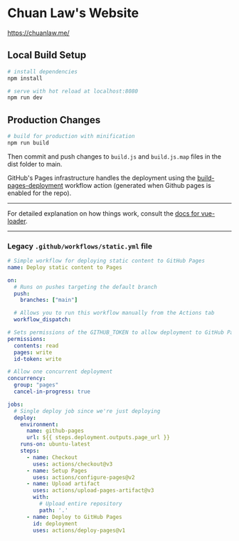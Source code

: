 # Chuan Law's Website

https://chuanlaw.me/

## Local Build Setup

``` bash
# install dependencies
npm install

# serve with hot reload at localhost:8080
npm run dev
```

## Production Changes

``` bash
# build for production with minification
npm run build
```

Then commit and push changes to `build.js` and `build.js.map` files in the dist folder to main.

GitHub's Pages infrastructure handles the deployment using the [build-pages-deployment](https://github.com/cllaw/cllaw.github.io/actions/workflows/pages/pages-build-deployment) workflow action (generated when Github pages is enabled for the repo).

---

For detailed explanation on how things work, consult the [docs for vue-loader](http://vuejs.github.io/vue-loader).

---

### Legacy `.github/workflows/static.yml` file

```yml
# Simple workflow for deploying static content to GitHub Pages
name: Deploy static content to Pages

on:
  # Runs on pushes targeting the default branch
  push:
    branches: ["main"]

  # Allows you to run this workflow manually from the Actions tab
  workflow_dispatch:

# Sets permissions of the GITHUB_TOKEN to allow deployment to GitHub Pages
permissions:
  contents: read
  pages: write
  id-token: write

# Allow one concurrent deployment
concurrency:
  group: "pages"
  cancel-in-progress: true

jobs:
  # Single deploy job since we're just deploying
  deploy:
    environment:
      name: github-pages
      url: ${{ steps.deployment.outputs.page_url }}
    runs-on: ubuntu-latest
    steps:
      - name: Checkout
        uses: actions/checkout@v3
      - name: Setup Pages
        uses: actions/configure-pages@v2
      - name: Upload artifact
        uses: actions/upload-pages-artifact@v3
        with:
          # Upload entire repository
          path: '.'
      - name: Deploy to GitHub Pages
        id: deployment
        uses: actions/deploy-pages@v1

```

